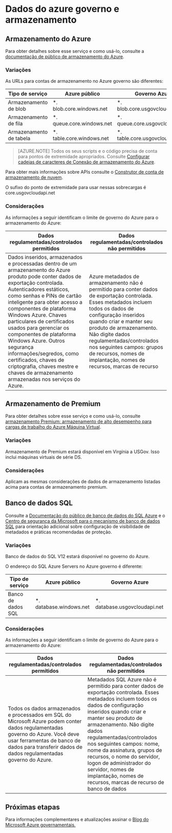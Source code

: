 <properties
    pageTitle="Documentação do governo Azure | Microsoft Azure"
    description="Isso fornece uma comparação de recursos e orientações sobre como desenvolver aplicativos para o governo do Azure"
    services="Azure-Government"
    cloud="gov" 
    documentationCenter=""
    authors="ryansoc"
    manager="zakramer"
    editor=""/>

<tags
    ms.service="multiple"
    ms.devlang="na"
    ms.topic="article"
    ms.tgt_pltfrm="na"
    ms.workload="azure-government"
    ms.date="09/30/2016"
    ms.author="ryansoc"/>


#  <a name="azure-government-data-and-storage"></a>Dados do azure governo e armazenamento

##  <a name="azure-storage"></a>Armazenamento do Azure

Para obter detalhes sobre esse serviço e como usá-lo, consulte a [documentação de público de armazenamento do Azure](https://azure.microsoft.com/documentation/services/storage/).

### <a name="variations"></a>Variações

As URLs para contas de armazenamento no Azure governo são diferentes:

Tipo de serviço|Azure público|Governo Azure
---|---|---
Armazenamento de blob|*. blob.core.windows.net|*. blob.core.usgovcloudapi.net
Armazenamento de fila|*. queue.core.windows.net|*. queue.core.usgovcloudapi.net
Armazenamento de tabela|*. table.core.windows.net| *. table.core.usgovcloudapi.net

>[AZURE.NOTE] Todos os seus scripts e o código precisa de conta para pontos de extremidade apropriados.  Consulte [Configurar cadeias de caracteres de Conexão de armazenamento do Azure](../storage-configure-connection-string.md#creating-a-connection-string-to-the-explicit-storage-endpoint). 

Para obter mais informações sobre APIs consulte o <a href="https://msdn.microsoft.com/en-us/library/azure/mt616540.aspx">Construtor de conta de armazenamento de nuvem</a>.

O sufixo do ponto de extremidade para usar nessas sobrecargas é core.usgovcloudapi.net 

### <a name="considerations"></a>Considerações

As informações a seguir identificam o limite de governo do Azure para o armazenamento do Azure:

| Dados regulamentadas/controlados permitidos | Dados regulamentadas/controlados não permitidos |
|--------------------------------------------------------------------------------------|-----------------------------------------------------------------------------------------------------------------------------------------------------------------------------------------------------------------------------------------------------------------------------------------------------------------|
| Dados inseridos, armazenados e processadas dentro de um armazenamento do Azure produto pode conter dados de exportação controlada. Autenticadores estáticos, como senhas e PINs de cartão inteligente para obter acesso a componentes de plataforma Windows Azure. Chaves particulares de certificados usados para gerenciar os componentes de plataforma Windows Azure. Outros segurança informações/segredos, como certificados, chaves de criptografia, chaves mestre e chaves de armazenamento armazenadas nos serviços do Azure. | Azure metadados de armazenamento não é permitido para conter dados de exportação controlada. Esses metadados incluem todos os dados de configuração inseridos quando criar e manter seu produto de armazenamento.  Não digite dados regulamentadas/controlados nos seguintes campos: grupos de recursos, nomes de implantação, nomes de recursos, marcas de recurso  

##  <a name="premium-storage"></a>Armazenamento de Premium

Para obter detalhes sobre esse serviço e como usá-lo, consulte [armazenamento Premium: armazenamento de alto desempenho para cargas de trabalho do Azure Máquina Virtual](../storage/storage-premium-storage.md).

###  <a name="variations"></a>Variações

Armazenamento de Premium estará disponível em Virgínia a USGov. Isso inclui máquinas virtuais de série DS. 

### <a name="considerations"></a>Considerações

Aplicam as mesmas considerações de dados de armazenamento listadas acima para contas de armazenamento premium. 

##  <a name="sql-database"></a>Banco de dados SQL

Consulte a [Documentação do público de banco de dados do SQL Azure](https://azure.microsoft.com/documentation/services/sql-database/) e o<a href="https://msdn.microsoft.com/en-us/library/bb510589.aspx"> Centro de segurança da Microsoft para o mecanismo de banco de dados SQL</a> para orientação adicional sobre configuração de visibilidade de metadados e práticas recomendadas de proteção.

### <a name="variations"></a>Variações

Banco de dados do SQL V12 estará disponível no governo do Azure.

O endereço do SQL Azure Servers no Azure governo é diferente:

Tipo de serviço|Azure público|Governo Azure
---|---|---
Banco de dados SQL|*. database.windows.net|*. database.usgovcloudapi.net

### <a name="considerations"></a>Considerações

As informações a seguir identificam o limite de governo do Azure para o armazenamento do Azure:

| Dados regulamentadas/controlados permitidos | Dados regulamentadas/controlados não permitidos |
|--------------------------------------------------------------------------------------|-----------------------------------------------------------------------------------------------------------------------------------------------------------------------------------------------------------------------------------------------------------------------------------------------------------------|
| Todos os dados armazenados e processados em SQL do Microsoft Azure podem conter dados regulamentadas governo do Azure. Você deve usar ferramentas de banco de dados para transferir dados de dados regulamentadas governo do Azure. | Metadados SQL Azure não é permitido para conter dados de exportação controlada. Esses metadados incluem todos os dados de configuração inseridos quando criar e manter seu produto de armazenamento.  Não digite dados regulamentadas/controlados nos seguintes campos: nome, nome da assinatura, grupos de recursos, o nome do servidor, logon de administrador do servidor, nomes de implantação, nomes de recursos, marcas de recurso de banco de dados

##  <a name="next-steps"></a>Próximas etapas

Para informações complementares e atualizações assinar o <a href="https://blogs.msdn.microsoft.com/azuregov/">Blog do Microsoft Azure governamentais.</a>

